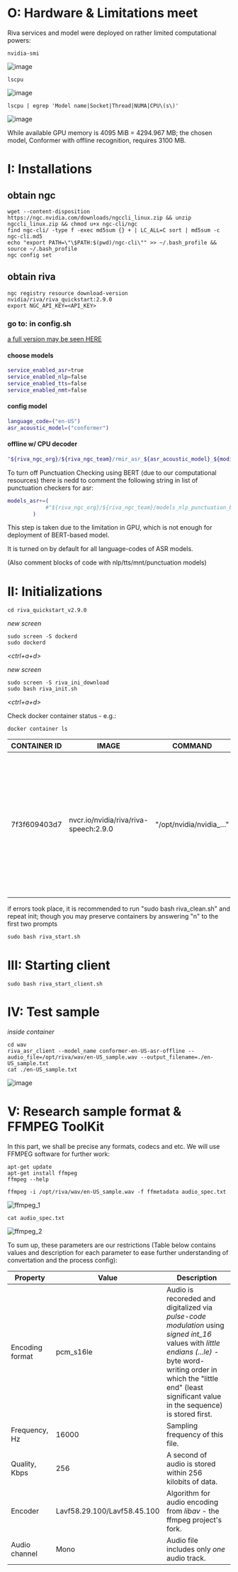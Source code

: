 # O: Hardware & Limitations meet
Riva services and model were deployed on rather limited computational powers:
```console
nvidia-smi
```
![image](https://user-images.githubusercontent.com/122811954/227789877-f7fc96ab-06ed-42d5-b770-40c48ef44435.png)
```console
lscpu
```
![image](https://user-images.githubusercontent.com/122811954/227789969-9ee35c60-a09b-4c34-b719-1d867ca9f93e.png)
```console
lscpu | egrep 'Model name|Socket|Thread|NUMA|CPU\(s\)'
```
![image](https://user-images.githubusercontent.com/122811954/227790076-fbaeb224-2d08-4154-b3c0-25a8c8e4f609.png)

While available GPU memory is 4095 MiB = 4294.967 MB; the chosen model, Conformer with offline recognition, requires 3100 MB.
# I: Installations 

## obtain ngc
```console
wget --content-disposition https://ngc.nvidia.com/downloads/ngccli_linux.zip && unzip ngccli_linux.zip && chmod u+x ngc-cli/ngc
find ngc-cli/ -type f -exec md5sum {} + | LC_ALL=C sort | md5sum -c ngc-cli.md5
echo "export PATH=\"\$PATH:$(pwd)/ngc-cli\"" >> ~/.bash_profile && source ~/.bash_profile
ngc config set
```

## obtain riva
```console
ngc registry resource download-version nvidia/riva/riva_quickstart:2.9.0
export NGC_API_KEY=<API_KEY>
```
### go to: in config.sh
[a full version may be seen HERE](config.sh)
#### choose models
```bash
service_enabled_asr=true
service_enabled_nlp=false
service_enabled_tts=false
service_enabled_nmt=false
```
#### config model
```bash
language_code=("en-US")
asr_acoustic_model=("conformer")
```
#### offline w/ CPU decoder
```bash
"${riva_ngc_org}/${riva_ngc_team}/rmir_asr_${asr_acoustic_model}_${modified_lang_code}_ofl${decoder}:${riva_ngc_model_version}"
```
To turn off Punctuation Checking using BERT (due to our computational resources) there is nedd to comment the following string in list of punctuation checkers for asr:

```bash
models_asr+=(
            #"${riva_ngc_org}/${riva_ngc_team}/models_nlp_punctuation_bert_base_${modified_lang_code}:${riva_ngc_model_version}-${riva_target_gpu_family}-${riva_tegra_platform}"
        )
```
This step is taken due to the limitation in GPU, which is not enough for deployment of BERT-based model.

It is turned on by default for all language-codes of ASR models.

(Also comment blocks of code with nlp/tts/mnt/punctuation models)

# II: Initializations
```console
cd riva_quickstart_v2.9.0
```
*new screen*
```console
sudo screen -S dockerd
sudo dockerd
```
*<ctrl+a+d>*

*new screen*
```console
sudo screen -S riva_ini_download
sudo bash riva_init.sh
```
*<ctrl+a+d>*

Check docker container status - e.g.:

```console
docker container ls
```
CONTAINER ID | IMAGE | COMMAND | CREATED | STATUS | PORTS | NAMES
|----------------------|----------------------|----------------------|----------------------|----------------------|--------------------------------------------|----------------------|
7f3f609403d7 | nvcr.io/nvidia/riva/riva-speech:2.9.0 | "/opt/nvidia/nvidia_…" | 57 seconds ago | Up 51 seconds | 0.0.0.0:50051->50051/tcp, :::50051->50051/tcp, 0.0.0.0:49155->8000/tcp, :::49155->8000/tcp, 0.0.0.0:49154->8001/tcp, :::49154->8001/tcp, 0.0.0.0:49153->8002/tcp, :::49153->8002/tcp | riva-speech


if errors took place, it is recommended to run "sudo bash riva_clean.sh" and repeat init; though you may preserve containers by answering "n" to the first two prompts
```console
sudo bash riva_start.sh
```
# III: Starting client
```console
sudo bash riva_start_client.sh
```
# IV: Test sample
*inside container*
```console
cd wav
riva_asr_client --model_name conformer-en-US-asr-offline --audio_file=/opt/riva/wav/en-US_sample.wav --output_filename=./en-US_sample.txt
cat ./en-US_sample.txt
```
![image](https://user-images.githubusercontent.com/122811954/227925831-c0736d4d-7d6b-4004-9e0e-1ba1a59b520a.png)

# V: Research sample format & FFMPEG ToolKit
In this part, we shall be precise any formats, codecs and etc.
We will use FFMPEG software for further work:
```console
apt-get update
apt-get install ffmpeg
ffmpeg --help
```

```console
ffmpeg -i /opt/riva/wav/en-US_sample.wav -f ffmetadata audio_spec.txt
```
![ffmpeg_1](https://user-images.githubusercontent.com/122811954/226694532-2afca5f9-25aa-458b-907f-05853860b7ce.png)
```console
cat audio_spec.txt
```
![ffmpeg_2](https://user-images.githubusercontent.com/122811954/226694732-937245a0-0fbf-48ef-9d6a-01a052462699.png)

To sum up, these parameters are our restrictions (Table below contains values and description for each parameter to ease further understanding of convertation and the process config):

| Property        | Value                       | Description                                                                                                                                                                                                                              |
|-----------------|-----------------------------|------------------------------------------------------------------------------------------------------------------------------------------------------------------------------------------------------------------------------------------|
| Encoding format | pcm_s16le                   | Audio is recoreded and digitalized via *pulse-code modulation* using *signed int_16* values with *little endians (...le)* - byte word-writing order in which the "little end" (least significant value in the sequence) is stored first. |
| Frequency, Hz   | 16000                       | Sampling frequency of this file.                                                                                                                                                                                                         |
| Quality, Kbps   | 256                         | A second of audio is stored within 256 kilobits of data.                                                                                                                                                                                 |
| Encoder         | Lavf58.29.100/Lavf58.45.100 | Algorithm for audio encoding from *libav* - the ffmpeg project's fork.                                                                                                                                                                   |
| Audio channel   | Mono                        | Audio file includes only *one* audio track.                                                                                                                                                                                              |
